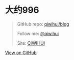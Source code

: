 # 大约996




> GitHub repo: [qiwihui/blog](https://github.com/qiwihui/blog)
> 
> Follow me: [@qiwihui](https://github.com/qiwihui)
> 
> Site: [QIWIHUI](https://qiwihui.com)



[View on GitHub](https://github.com/qiwihui/blog/issues/63)


